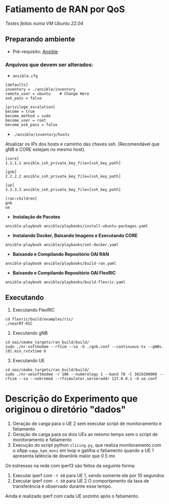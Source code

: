 # Fatiamento de RAN por QoS
_Testes feitos numa VM Ubuntu 22.04_

## Preparando ambiente
* Pré-requisito: [Ansible](https://docs.ansible.com/ansible/latest/installation_guide/intro_installation.html#installing-and-upgrading-ansible-with-pip)

### Arquivos que devem ser alterados:
* `ansible.cfg`
```
[defaults]
inventory = ./ansible/inventory 
remote_user = ubuntu	# Change Here 
ask_pass = false

[privilege_escalation]
become = true
become_method = sudo
become_user = root
become_ask_pass = false
```
* `./ansible/inventory/hosts`

Atualizar os IPs dos hosts e caminho das chaves ssh. (Recomendável que gNB e CORE estejam no mesmo host).

```
[core]
1.1.1.1 ansible_ssh_private_key_file=[ssh_key_path]

[gnb]
2.2.2.2 ansible_ssh_private_key_file=[ssh_key_path]

[ue]
3.3.3.3 ansible_ssh_private_key_file=[ssh_key_path]

[ran:children]
gnb
ue
```

* **Instalação de Pacotes**

```
ansible-playbook ansible/playbooks/install-ubuntu-packages.yaml
```

* **Instalando Docker, Baixando Imagens e Executando CORE**

```
ansible-playbook ansible/playbooks/set-docker.yaml
```

* **Baixando e Compilando Repositório OAI RAN**

```
ansible-playbook ansible/playbooks/build-ran.yaml
```

* **Baixando e Compilando Repositório OAI FlexRIC**

```
ansible-playbook ansible/playbooks/build-flexric.yaml
```

## Executando
1. Executando FlexRIC
```
cd flexric/build/examples/ric/
./nearRT-RIC
```

2. Executando gNB
```
cd oai/cmake_targets/ran_build/build/
sudo ./nr-softmodem --rfsim --sa -O ./gnb.conf --continuous-tx --gNBs.[0].min_rxtxtime 6
```

3. Executando UE
```
cd oai/cmake_targets/ran_build/build/
sudo ./nr-uesoftmodem -r 106 --numerology 1 --band 78 -C 3619200000 --rfsim --sa --nokrnmod --rfsimulator.serveraddr 127.0.0.1 -O ue.conf
```

# Descrição do Experimento que originou o diretório "dados"
1. Geração de carga para o UE 2 sem executar script de monitoramento e fatiamento
2. Geração de carga para os dois UEs ao mesmo tempo sem o script de monitoramento e fatiamento
3. Execução do script python `slicing.py`, que realiza monitoramento com o xApp `xapp_kpm_moni` em loop e gatilha o fatiamento quando a UE 1 apresenta latência de downlink maior que 0.5 ms

Os estresses na rede com iperf3 são feitos da seguinte forma:
1. Executar iperf com `-t 60` para UE 1, sendo somente ele por 10 segundos
2. Executar iperf com `-t 60` para UE 2
O comportamento da taxa de transferência é observado durante esse tempo.

Ainda é realizado iperf com cada UE sozinho após o fatiamento.


